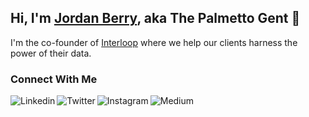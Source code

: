 ## Hi, I'm [Jordan Berry](https://jordan-berry.com), aka The Palmetto Gent 👋

I'm the co-founder of [Interloop](https://github.com/InterloopHQ) where we help our clients harness the power of their data. 

### Connect With Me

[<img align="left" alt="Linkedin" src="https://img.shields.io/badge/LinkedIn-0077B5?style=for-the-badge&logo=linkedin&logoColor=white" />](https://www.linkedin.com/in/JordanBerryND)

[<img align="left" alt="Twitter" src="https://img.shields.io/badge/Twitter%20-%231DA1F2.svg?&style=for-the-badge&logo=Twitter&logoColor=white"/>](https://twitter.com/JordanBerryND)

[<img align="left" alt="Instagram" src="https://img.shields.io/badge/Instagram%20-%23E4405F.svg?&style=for-the-badge&logo=Instagram&logoColor=white"/>](https://www.instagram.com/JordanBerryND/)

[<img align="left" alt="Medium" src="https://img.shields.io/badge/Medium-12100E?style=for-the-badge&logo=medium&logoColor=white" />](https://medium.com/@JordanBerryND)
